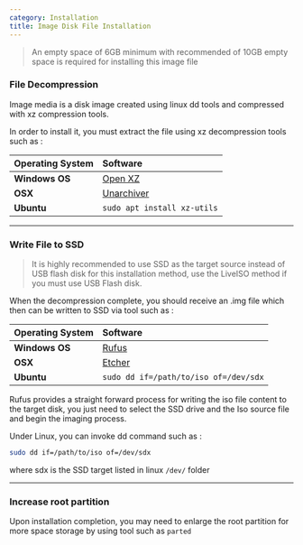 ```yaml
---
category: Installation
title: Image Disk File Installation
---
```


>An empty space of 6GB minimum with recommended of 10GB empty space is required for installing this image file

### File Decompression

Image media is a disk image created using linux dd tools and compressed with xz compression tools.

In order to install it, you must extract the file using xz decompression tools such as :

| Operating System       | Software                                          |
|:-----------------------|:--------------------------------------------------|
| **Windows OS**         | [Open XZ](http://www.unziplite.com/open-xz/)      |
| **OSX**                | [Unarchiver](https://theunarchiver.com/)          |
| **Ubuntu**             | `sudo apt install xz-utils`                       |

    
***

### Write File to SSD

>It is highly recommended to use SSD as the target source instead of USB flash disk for this installation method, use the LiveISO method if you must use USB Flash disk.

When the decompression complete, you should receive an .img file which then can be written to SSD via tool such as :

| Operating System       | Software                                          |
|:-----------------------|:--------------------------------------------------|
| **Windows OS**         | [Rufus](https://rufus.ie/)                        |
| **OSX**                | [Etcher](https://www.balena.io/etcher/)           |
| **Ubuntu**             | `sudo dd if=/path/to/iso of=/dev/sdx`             |


Rufus provides a straight forward process for writing the iso file content to the target disk, you just need to 
select the SSD drive and the Iso source file and begin the imaging process.


Under Linux, you can invoke dd command such as :

```bash
sudo dd if=/path/to/iso of=/dev/sdx
```
where sdx is the SSD target listed in linux `/dev/` folder


***

### Increase root partition

Upon installation completion, you may need to enlarge the root partition for more space storage by using tool such as `parted`



